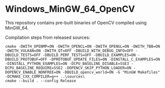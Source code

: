 # Windows_MinGW_64_OpenCV

This repository contains pre-built binaries of OpenCV compiled using MinGW_64.

Compilation steps from released sources:

```
cmake -DWITH_OPENMP=ON -DWITH_OPENCL=ON -DWITH_OPENGL=ON -DWITH_TBB=ON -DWITH_VULKAN=ON -DWITH_QT=OFF -DBUILD_WITH_DEBUG_INFO=OFF -DBUILD_TESTS=OFF -DBUILD_PERF_TESTS=OFF -DBUILD_EXAMPLES=ON -DBUILD_PROTOBUF=OFF -DPROTOBUF_UPDATE_FILES=ON -DINSTALL_C_EXAMPLES=ON -DINSTALL_PYTHON_EXAMPLES=ON -DCPU_BASELINE_DISABLE=SSE3 -DCPU_BASELINE_REQUIRE=SSE2 -DOPENCV_SKIP_PYTHON_LOADER=ON -DOPENCV_ENABLE_NONFREE=ON -DBUILD_opencv_world=ON -G "MinGW Makefiles" -DCMAKE_CXX_COMPILER=g++ ..\sources\
cmake --build . --config Release
```
